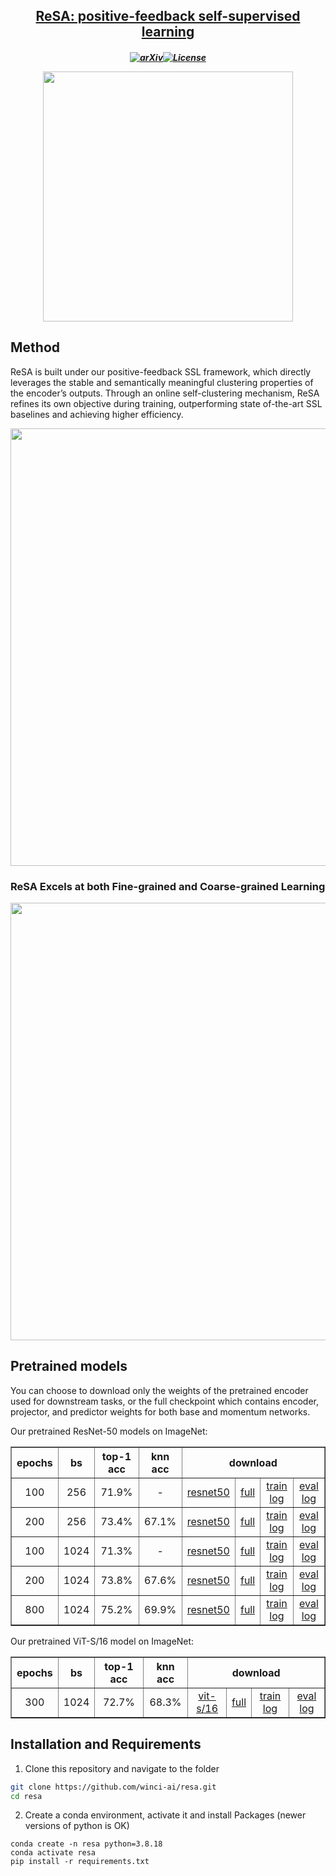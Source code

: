 <h2 align="center"> <a href="https://arxiv.org/abs/2402.14289">ReSA: positive-feedback self-supervised learning</a><h5 align="center">

[![arXiv](https://img.shields.io/badge/Arxiv-2405.11788-b31b1b.svg?logo=arXiv)](https://arxiv.org/abs/2405.11788)[![License](https://img.shields.io/badge/License-Apache%202.0-yellow)](https://github.com/winci-ai/resa/blob/main/LICENSE)


<p align="center">
    <img src="https://github.com/winci-ai/resa/releases/download/figure/postive-feedback.jpg" width="400">
</p>


## Method
ReSA is built under our positive-feedback SSL framework, which directly leverages the stable and semantically meaningful clustering properties of the encoder’s outputs. Through an online self-clustering mechanism, ReSA refines its own
objective during training, outperforming state of-the-art SSL baselines and achieving higher efficiency.

<p align="center">
    <img src="https://github.com/winci-ai/resa/releases/download/figure/resa.jpg" width="700">
</p>

### ReSA Excels at both Fine-grained and Coarse-grained Learning

<p align="center">
    <img src="https://github.com/winci-ai/resa/releases/download/figure/tsne.jpg" width="700">
</p>

## Pretrained models

You can choose to download only the weights of the pretrained encoder used for downstream tasks, or the full checkpoint which contains encoder, projector, and predictor weights for both base and momentum networks.

Our pretrained ResNet-50 models on ImageNet:

<table border="1" style="width:100%; border-collapse:collapse; text-align:center;">
  <tr>
    <th>epochs</th>
    <th>bs</th>
    <th>top-1 acc</th>
    <th>knn acc</th>
    <th colspan="4">download</th>
  </tr>
  <tr>
    <td>100</td>
    <td>256</td>
    <td>71.9%</td>
    <td>-</td>
    <td><a href="https://github.com/winci-ai/resa/releases/download/resnet50/resa_resnet50_only_bs256_ep100.pth">resnet50</a></td>
    <td><a href="https://github.com/winci-ai/resa/releases/download/resnet50/resa_resnet50_full_bs256_ep100.pth">full</a></td>
    <td><a href="https://github.com/winci-ai/resa/releases/download/resnet50/resa_resnet50_bs256_ep100_train.log">train log</a></td>
    <td><a href="https://github.com/winci-ai/resa/releases/download/resnet50/resa_resnet50_bs256_ep100_linear.log">eval log</a></td>
  </tr>
  <tr>
    <td>200</td>
    <td>256</td>
    <td>73.4%</td>
    <td>67.1%</td>
    <td><a href="https://github.com/winci-ai/resa/releases/download/resnet50/resa_resnet50_only_bs256_ep200.pth">resnet50</a></td>
    <td><a href="https://github.com/winci-ai/resa/releases/download/resnet50/resa_resnet50_full_bs256_ep200.pth">full</a></td>
    <td><a href="https://github.com/winci-ai/resa/releases/download/resnet50/resa_resnet50_bs256_ep200_train.log">train log</a></td>
    <td><a href="https://github.com/winci-ai/resa/releases/download/resnet50/resa_resnet50_bs256_ep200_linear.log">eval log</a></td>
  </tr>
  <tr>
    <td>100</td>
    <td>1024</td>
    <td>71.3%</td>
    <td>-</td>
    <td><a href="https://github.com/winci-ai/resa/releases/download/resnet50/resa_resnet50_only_bs1024_ep100.pth">resnet50</a></td>
    <td><a href="https://github.com/winci-ai/resa/releases/download/resnet50/resa_resnet50_full_bs1024_ep100.pth">full</a></td>
    <td><a href="https://github.com/winci-ai/resa/releases/download/resnet50/resa_resnet50_bs1024_ep100_train.log">train log</a></td>
    <td><a href="https://github.com/winci-ai/resa/releases/download/resnet50/resa_resnet50_bs1024_ep100_linear.log">eval log</a></td>
  </tr>
  <tr>
    <td>200</td>
    <td>1024</td>
    <td>73.8%</td>
    <td>67.6%</td>
    <td><a href="https://github.com/winci-ai/resa/releases/download/resnet50/resa_resnet50_only_bs1024_ep200.pth">resnet50</a></td>
    <td><a href="https://github.com/winci-ai/resa/releases/download/resnet50/resa_resnet50_full_bs1024_ep200.pth">full</a></td>
    <td><a href="https://github.com/winci-ai/resa/releases/download/resnet50/resa_resnet50_bs1024_ep200_train.log">train log</a></td>
    <td><a href="https://github.com/winci-ai/resa/releases/download/resnet50/resa_resnet50_bs1024_ep200_linear.log">eval log</a></td>
  </tr>
  <tr>
    <td>800</td>
    <td>1024</td>
    <td>75.2%</td>
    <td>69.9%</td>
    <td><a href="https://github.com/winci-ai/resa/releases/download/resnet50/resa_resnet50_only_bs1024_ep800.pth">resnet50</a></td>
    <td><a href="https://github.com/winci-ai/resa/releases/download/resnet50/resa_resnet50_full_bs1024_ep800.pth">full</a></td>
    <td><a href="https://github.com/winci-ai/resa/releases/download/resnet50/resa_resnet50_bs1024_ep800_train.log">train log</a></td>
    <td><a href="https://github.com/winci-ai/resa/releases/download/resnet50/resa_resnet50_bs1024_ep800_linear.log">eval log</a></td>
  </tr>
</table>

Our pretrained ViT-S/16 model on ImageNet:
<table border="1" style="width:100%; border-collapse:collapse; text-align:center;">
  <tr>
    <th>epochs</th>
    <th>bs</th>
    <th>top-1 acc</th>
    <th>knn acc</th>
    <th colspan="4">download</th>
  </tr>
  <tr>
    <td>300</td>
    <td>1024</td>
    <td>72.7%</td>
    <td>68.3%</td>
    <td><a href="https://github.com/winci-ai/resa/releases/download/vit/resa_vits16_only_bs1024_ep300.pth">vit-s/16</a></td>
    <td><a href="https://github.com/winci-ai/resa/releases/download/vit/resa_vits16_full_bs1024_ep300.pth">full</a></td>
    <td><a href="https://github.com/winci-ai/resa/releases/download/vit/resa_vits16_bs1024_ep300_train.log">train log</a></td>
    <td><a href="https://github.com/winci-ai/resa/releases/download/vit/resa_vits16_bs1024_ep300_linear.log">eval log</a></td>
  </tr>
</table>

## Installation and Requirements

1. Clone this repository and navigate to the folder
```bash
git clone https://github.com/winci-ai/resa.git
cd resa
```

2. Create a conda environment, activate it and install Packages (newer versions of python is OK)
```Shell
conda create -n resa python=3.8.18
conda activate resa
pip install -r requirements.txt
```